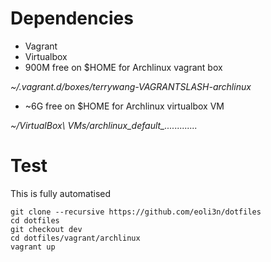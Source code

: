 # Dependencies

- Vagrant
- Virtualbox
- 900M free on $HOME for Archlinux vagrant box

*\~/.vagrant.d/boxes/terrywang-VAGRANTSLASH-archlinux*
- \~6G free on $HOME for Archlinux virtualbox VM

*\~/VirtualBox\ VMs/archlinux_default_.............*


# Test

This is fully automatised

```
git clone --recursive https://github.com/eoli3n/dotfiles
cd dotfiles
git checkout dev
cd dotfiles/vagrant/archlinux
vagrant up
```
